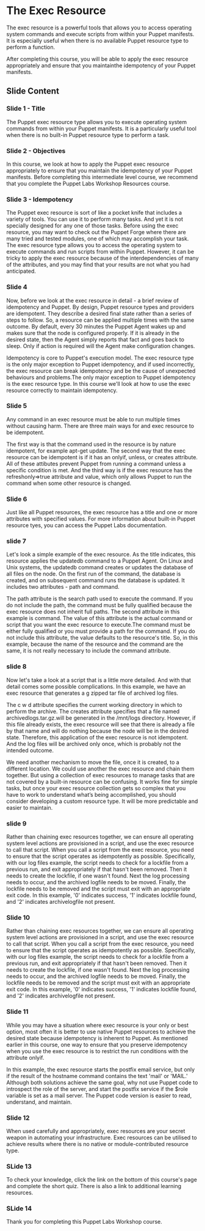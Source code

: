 # The Exec Resource

The exec resource is a powerful tools that allows you to access operating system commands and execute scripts from within your Puppet manifests. It is especially useful when there is no available  Puppet resource type to perform a function. 

After completing this course, you will be able to apply the exec resource appropriately and ensure that you maintainthe idempotency of your Puppet manifests. 

## Slide Content

### Slide 1 - Title
The Puppet exec resource type allows you to execute operating system commands from within your Puppet manifests. It is a particularly useful tool when there is no built-in Puppet resource type to perform a task.

### Slide 2 - Objectives

In this course, we look at how to apply the Puppet exec resource appropriately to ensure that you maintain the idempotency of your Puppet manifests.  Before completing this intermediate level course, we recommend that you complete the Puppet Labs Workshop Resources course.  


### Slide 3 - Idempotency

The Puppet exec resource is sort of like a pocket knife that includes a variety of tools.  You can use it to perform many tasks. And yet it is not specially designed for any one of those tasks. Before using the exec resource, you may want to check out the Puppet Forge where there are many tried and tested modules, one of which may accomplish your task. The exec resource type allows you to access the operating system to execute commands and run scripts from within Puppet. However, it can be tricky to apply the exec resource because of the interdependencies of many of the attributes, and you may find that your results are not what you had anticipated. 


### Slide 4
Now, before we look at the exec resource in detail -  a brief review of idempotency and Puppet.  By design, Puppet resource types and providers are idempotent. They describe a desired final state rather than a series of steps to follow. So, a resource can be applied multiple times with the same outcome.  By default, every 30 minutes the Puppet Agent wakes up and makes sure that the node is configured properly. If it is already in the desired state, then the Agent simply reports that fact and goes back to sleep. Only if action is required will the Agent make configuration changes. 

Idempotency is core to Puppet's execution model.  The exec resource type is the only major exception to Puppet idempotency, and if used incorrectly, the exec resource can break idempotency and be the cause of unexpected behaviours and problems.The only major exception to Puppet idempotency is the exec resource type. In this course we'll look at how to use the exec resource correctly to maintain idempotency. 


 

### Slide 5 

Any command in an exec resource must be able to run multiple times without causing harm. There are three main ways for and exec resource to be idempotent.

The first way is that the command used in the resource is by nature idempotent, for example apt-get update. The second way that the exec resource can be idempotent is if it has an onlyif, unless, or creates attribute. All of these attibutes prevent Puppet from running a command unless a specific condition is met. And the third way is if the exec resource has the refreshonly=>true attribute and value, which only allows Puppet to run the command when some other resource is changed. 


### Slide 6 

Just like all Puppet resources, the exec resource has a title and one or more attributes with specified values. For more information about built-in Puppet resource tyes, you can access  the Puppet Labs documentation.


### slide 7 

Let's look a simple example of the exec resource. As the title indicates, this resource applies the updatedb command to a Puppet Agent.  On Linux and Unix systems, the updatedb command creates or updates the database of all files on the node. On the first run of the command, the database is created, and on subsequent command runs the database is updated.  It includes two attributes - path and command.

The path attribute is the search path used to execute the command. If you do not include the path, the command must be fully qualified because the exec resource does not inherit full paths. The second attribute in this example is command. The value of this attribute is the actual command or script that you want the exec resource to execute.The command must be either fully qualified or you must provide a path for the command. If you do not include this attribute, the value defaults to the resource's title. So, in this example, because the name of the resource and the command are the same, it is not really necessary to include the command attribute.


### slide 8

Now let's take a look at a script that is a little more detailed. And with that detail comes some possible complications. In this example, we have an exec resource that generates a g zipped tar file of archived log files.

The c w d attribute specifies the current working directory in which to perform the archive. The creates attribute specifies that a file named archivedlogs.tar.gz.will be generated in the /mnt/logs directory. However, if this file already exists, the exec resource will see that there is already a file by that name and will do nothing because the node will be in the desired state. Therefore, this application of the exec resource is not idempotent. And the log files will be archived only once, which is probably not the intended outcome.

 We need another mechanism to move the file, once it is created, to a different location.  We could use another the exec resource and chain them together. But using a collection of exec resources to manage tasks that are not  covered by a built-in resource can be confusing. It works fine for simple tasks, but once your exec resource collection gets so complex that you have to work to understand what’s being accomplished, you should consider developing a custom resource type. It will be more predictable and easier to maintain.


### slide 9

Rather than chaining exec resources together, we can ensure all operating system level actions are provisioned in a script, and use the exec resource to call that script. When you call a script from the exec resource, you need to ensure that the script operates as idempotently as possible.  Specifically, with our log files example,   the script needs to check for a lockfile from a previous run, and exit appropriately if that hasn't been removed.  Then it needs to create the lockfile, if one wasn't found.  Next the log processing needs to occur, and the archived logfile needs to be moved. Finally, the lockfile needs to be removed and the script must exit with an appropriate exit code.  In this example, '0' indicates success, '1' indicates lockfile found, and '2' indicates archivelogfile not present.

### Slide 10

Rather than chaining exec resources together, we can ensure all operating system level actions are provisioned in a script, and use the exec resource to call that script. When you call a script from the exec resource, you need to ensure that the script operates as idempotently as possible.  Specifically, with our log files example,   the script needs to check for a lockfile from a previous run, and exit appropriately if that hasn't been removed.  Then it needs to create the lockfile, if one wasn't found.  Next the log processing needs to occur, and the archived logfile needs to be moved. Finally, the lockfile needs to be removed and the script must exit with an appropriate exit code.  In this example, '0' indicates success, '1' indicates lockfile found, and '2' indicates archivelogfile not present.

### Slide 11

While you may have a situation where exec resource is your only or best option, most often it is better to use native Puppet resources to achieve the desired state because idempotency is inherent to Puppet. As mentioned earlier in this course, one way to ensure that you preserve idempotency when you use the exec resource is to restrict the run conditions with the attribute onlyif.

In this example, the exec resource starts the postfix email service, but only if the result of the hostname command contains the text 'mail' or 'MAIL.' Although both solutions achieve the same goal, why not use Puppet code to introspect the role of the server, and start the postfix service if the $role variable is set as a mail server. The Puppet code version is easier to read, understand, and maintain.


### Slide 12

When used carefully and appropriately, exec resources are your secret weapon in automating your infrastructure. Exec resources can be utilised to achieve results where there is no native or module-contributed resource type.

### SLide 13

To check your knowledge, click the link on the bottom of this course's page and complete the short quiz. There is also a link to additional learning resources.

### SLide 14 

Thank you for completing this Puppet Labs Workshop course.